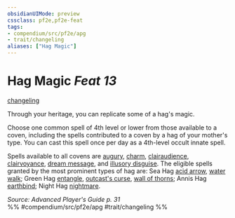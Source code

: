 ```yaml
---
obsidianUIMode: preview
cssclass: pf2e,pf2e-feat
tags:
- compendium/src/pf2e/apg
- trait/changeling
aliases: ["Hag Magic"]
---
```

# Hag Magic  *Feat 13*  
[changeling](/rules/traits/changeling-b1.md)  


Through your heritage, you can replicate some of a hag's magic.

Choose one common spell of 4th level or lower from those available to a coven, including the spells contributed to a coven by a hag of your mother's type. You can cast this spell once per day as a 4th-level occult innate spell.

Spells available to all covens are [augury](/compendium/spells/augury.md), [charm](/compendium/spells/charm.md), [clairaudience](/compendium/spells/clairaudience.md), [clairvoyance](/compendium/spells/clairvoyance.md), [dream message](/compendium/spells/dream-message.md), and [illusory disguise](/compendium/spells/illusory-disguise.md). The eligible spells granted by the most prominent types of hag are: Sea Hag [acid arrow](/compendium/spells/acid-arrow.md), [water walk](/compendium/spells/water-walk.md); Green Hag [entangle](/compendium/spells/entangle.md), [outcast's curse](/compendium/spells/outcasts-curse.md), [wall of thorns](/compendium/spells/wall-of-thorns.md); Annis Hag [earthbind](/compendium/spells/earthbind.md); Night Hag [nightmare](/compendium/spells/nightmare.md).

*Source: Advanced Player's Guide p. 31*  
%% #compendium/src/pf2e/apg #trait/changeling %%